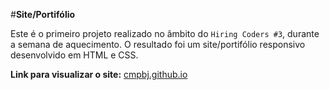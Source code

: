 #**Site/Portifólio**

Este é o primeiro projeto realizado no âmbito do `Hiring Coders #3`, durante a semana de aquecimento. O resultado foi um site/portifólio responsivo desenvolvido em HTML e CSS.

**Link para visualizar o site:** [cmpbj.github.io](https://cmpbj.github.io/)